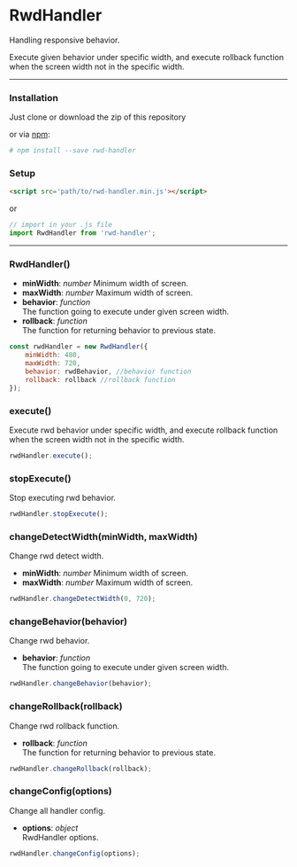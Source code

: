 # RwdHandler
Handling responsive behavior.

Execute given behavior under specific width, and execute rollback function when the screen width not in the specific width.

----
### Installation

Just clone or download the zip of this repository

or via [npm](https://www.npmjs.com/package/rwd-handler):

~~~bash
# npm install --save rwd-handler
~~~

### Setup

~~~html
<script src='path/to/rwd-handler.min.js'></script>
~~~

or

~~~javascript
// import in your .js file
import RwdHandler from 'rwd-handler';
~~~

----

### RwdHandler()

* __minWidth__: _number_ 
Minimum width of screen.
* __maxWidth__: _number_ 
Maximum width of screen.
* __behavior__: _function_  
The function going to execute under given screen width.
* __rollback__: _function_  
The function for returning behavior to previous state.

~~~javascript
const rwdHandler = new RwdHandler({
    minWidth: 480,
    maxWidth: 720,
    behavior: rwdBehavior, //behavior function
    rollback: rollback //rollback function
});
~~~

### execute()

Execute rwd behavior under specific width, and execute rollback function when the screen width not in the specific width.

~~~javascript
rwdHandler.execute();
~~~

### stopExecute()

Stop executing rwd behavior.

~~~javascript
rwdHandler.stopExecute();
~~~

### changeDetectWidth(minWidth, maxWidth)

Change rwd detect width.

* __minWidth__: _number_ 
Minimum width of screen.
* __maxWidth__: _number_ 
Maximum width of screen.

~~~javascript
rwdHandler.changeDetectWidth(0, 720);
~~~

### changeBehavior(behavior)

Change rwd behavior.

* __behavior__: _function_  
The function going to execute under given screen width.

~~~javascript
rwdHandler.changeBehavior(behavior);
~~~

### changeRollback(rollback)

Change rwd rollback function.

* __rollback__: _function_  
The function for returning behavior to previous state.

~~~javascript
rwdHandler.changeRollback(rollback);
~~~

### changeConfig(options)

Change all handler config.

* __options__: _object_  
RwdHandler options.

~~~javascript
rwdHandler.changeConfig(options);
~~~
